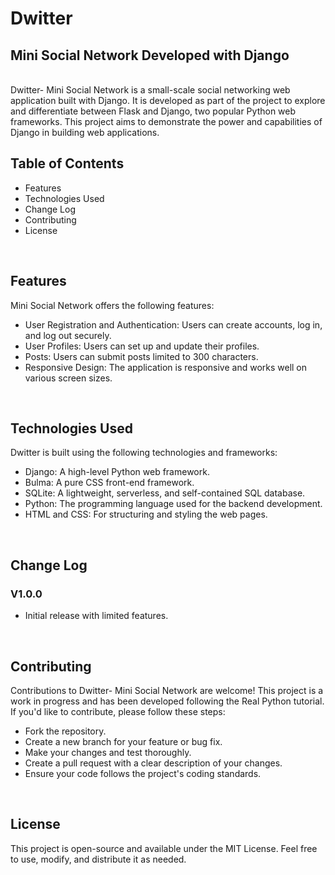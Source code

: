 # Dwitter
## Mini Social Network Developed with Django

<br>
Dwitter- Mini Social Network is a small-scale social networking web application built with Django. It is developed as part of the project to explore and differentiate between Flask and Django, two popular Python web frameworks. This project aims to demonstrate the power and capabilities of Django in building web applications.

## Table of Contents
<ul>
	<li>Features</li>
	<li>Technologies Used</li>
	<li>Change Log </li>
	<li>Contributing</li>
	<li>License</li>
</ul>
<br> 

## Features
Mini Social Network offers the following features:

<ul>
	<li>User Registration and Authentication: Users can create accounts, log in, and log out securely.</li>
	<li>User Profiles: Users can set up and update their profiles.</li>
	<li>Posts: Users can submit posts limited to 300 characters.</li>
	<li>Responsive Design: The application is responsive and works well on various screen sizes.</li>
</ul>
<br>

## Technologies Used
Dwitter is built using the following technologies and frameworks:
<ul>
	<li>Django: A high-level Python web framework.</li>
	<li>Bulma: A pure CSS front-end framework. </li>
	<li>SQLite: A lightweight, serverless, and self-contained SQL database.</li>
	<li>Python: The programming language used for the backend development.</li>
	<li>HTML and CSS: For structuring and styling the web pages.</li>
</ul>
<br>

## Change Log
### V1.0.0
<ul>
	<li>Initial release with limited features.</li>
</ul>
<br>

## Contributing
Contributions to Dwitter- Mini Social Network are welcome! This project is a work in progress and has been developed following the Real Python tutorial. If you'd like to contribute, please follow these steps:

<ul>
	<li>Fork the repository.</li>
	<li>Create a new branch for your feature or bug fix.</li>
	<li>Make your changes and test thoroughly.</li>
	<li>Create a pull request with a clear description of your changes.</li>
	<li>Ensure your code follows the project's coding standards.</li>
</ul>
<br>

## License
This project is open-source and available under the MIT License. Feel free to use, modify, and distribute it as needed.
